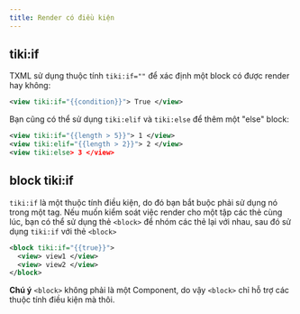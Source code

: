 ```yaml
---
title: Render có điều kiện
---
```


## tiki:if

TXML sử dụng thuộc tính `tiki:if=""` để xác định một block có được render hay không:

```xml
<view tiki:if="{{condition}}"> True </view>
```

Bạn cũng có thể sử dụng `tiki:elif` và `tiki:else` để thêm một "else" block:

```xml
<view tiki:if="{{length > 5}}"> 1 </view>
<view tiki:elif="{{length > 2}}"> 2 </view>
<view tiki:else> 3 </view>
```

## block tiki:if

`tiki:if` là một thuộc tính điều kiện, do đó bạn bắt buộc phải sử dụng nó trong một tag.
Nếu muốn kiểm soát việc render cho một tập các thẻ cùng lúc, bạn có thể sử dụng thẻ `<block>`
để nhóm các thẻ lại với nhau, sau đó sử dụng `tiki:if` với thẻ `<block>`

```xml
<block tiki:if="{{true}}">
  <view> view1 </view>
  <view> view2 </view>
</block>
```

**Chú ý** `<block>` không phải là một Component, do vậy `<block>` chỉ hỗ trợ các thuộc tính điều kiện mà thôi.

